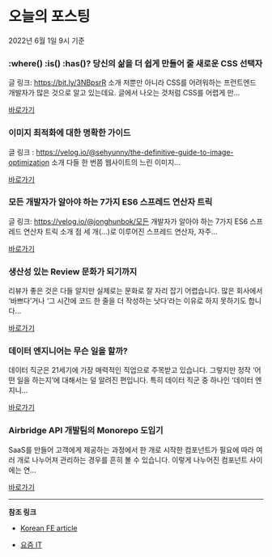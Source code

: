 # 오늘의 포스팅 
2022년 6월 1일 9시 기준 

###  :where() :is() :has()? 당신의 삶을 더 쉽게 만들어 줄 새로운 CSS 선택자 

 글 링크: https://bit.ly/3NBpsrR 소개 저뿐만 아니라 CSS를 어려워하는 프런트엔드 개발자가 많은 것으로 알고 있는데요. 글에서 나오는 것처럼 CSS를 어렵게 만... 

 [바로가기](https://kofearticle.substack.com/p/korean-fe-article-where-is-has-css) 

###  이미지 최적화에 대한 명확한 가이드 

 글 링크 : https://velog.io/@sehyunny/the-definitive-guide-to-image-optimization 소개 다들 한 번쯤 웹사이트의 느린 이미지... 

 [바로가기](https://kofearticle.substack.com/p/korean-fe-article--3fc) 

###  모든 개발자가 알아야 하는 7가지 ES6 스프레드 연산자 트릭 

 글 링크: https://velog.io/@jonghunbok/모든 개발자가 알아야 하는 7가지 ES6 스프레드 연산자 트릭 소개 점 세 개(…)로 이루어진 스프레드 연산자, 자주... 

 [바로가기](https://kofearticle.substack.com/p/korean-fe-article-7-es6-) 

### 생산성 있는 Review 문화가 되기까지 

 리뷰가 좋은 것은 다들 알지만 실제로는 문화로 잘 자리 잡기 어렵습니다. 많은 회사에서 ‘바쁘다’거나 ‘그 시간에 코드 한 줄을 더 작성하는 낫다’라는 이유로 하지 못하기도 합니다... 

 [바로가기](https://yozm.wishket.com/magazine/detail/1497/) 

### 데이터 엔지니어는 무슨 일을 할까? 

 데이터 직군은 21세기에 가장 매력적인 직업으로 주목받고 있습니다. 그렇지만 정작 ‘어떤 일을 하는지’에 대해서는 덜 알려진 편입니다. 특히 데이터 직군 중 하나인 ‘데이터 엔지니... 

 [바로가기](https://yozm.wishket.com/magazine/detail/1496/) 

### Airbridge API 개발팀의 Monorepo 도입기 

 SaaS를 만들어 고객에게 제공하는 과정에서 한 개로 시작한 컴포넌트가 필요에 따라 여러 개로 나누어져 관리하는 경우를 흔히 볼 수 있습니다. 이렇게 나누어진 컴포넌트 사이에는 연... 

 [바로가기](https://yozm.wishket.com/magazine/detail/1487/) 

---

**참조 링크**

- [Korean FE article](https://kofearticle.substack.com) 

- [요즘 IT](https://yozm.wishket.com/magazine) 

